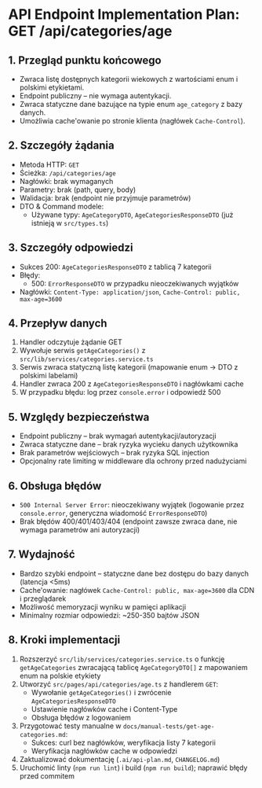 # API Endpoint Implementation Plan: GET /api/categories/age

## 1. Przegląd punktu końcowego
- Zwraca listę dostępnych kategorii wiekowych z wartościami enum i polskimi etykietami.
- Endpoint publiczny – nie wymaga autentykacji.
- Zwraca statyczne dane bazujące na typie enum `age_category` z bazy danych.
- Umożliwia cache'owanie po stronie klienta (nagłówek `Cache-Control`).

## 2. Szczegóły żądania
- Metoda HTTP: `GET`
- Ścieżka: `/api/categories/age`
- Nagłówki: brak wymaganych
- Parametry: brak (path, query, body)
- Walidacja: brak (endpoint nie przyjmuje parametrów)
- DTO & Command modele:
  - Używane typy: `AgeCategoryDTO`, `AgeCategoriesResponseDTO` (już istnieją w `src/types.ts`)

## 3. Szczegóły odpowiedzi
- Sukces 200: `AgeCategoriesResponseDTO` z tablicą 7 kategorii
- Błędy:
  - 500: `ErrorResponseDTO` w przypadku nieoczekiwanych wyjątków
- Nagłówki: `Content-Type: application/json`, `Cache-Control: public, max-age=3600`

## 4. Przepływ danych
1. Handler odczytuje żądanie GET
2. Wywołuje serwis `getAgeCategories()` z `src/lib/services/categories.service.ts`
3. Serwis zwraca statyczną listę kategorii (mapowanie enum → DTO z polskimi labelami)
4. Handler zwraca 200 z `AgeCategoriesResponseDTO` i nagłówkami cache
5. W przypadku błędu: log przez `console.error` i odpowiedź 500

## 5. Względy bezpieczeństwa
- Endpoint publiczny – brak wymagań autentykacji/autoryzacji
- Zwraca statyczne dane – brak ryzyka wycieku danych użytkownika
- Brak parametrów wejściowych – brak ryzyka SQL injection
- Opcjonalny rate limiting w middleware dla ochrony przed nadużyciami

## 6. Obsługa błędów
- `500 Internal Server Error`: nieoczekiwany wyjątek (logowanie przez `console.error`, generyczna wiadomość `ErrorResponseDTO`)
- Brak błędów 400/401/403/404 (endpoint zawsze zwraca dane, nie wymaga parametrów ani autoryzacji)

## 7. Wydajność
- Bardzo szybki endpoint – statyczne dane bez dostępu do bazy danych (latencja <5ms)
- Cache'owanie: nagłówek `Cache-Control: public, max-age=3600` dla CDN i przeglądarek
- Możliwość memoryzacji wyniku w pamięci aplikacji
- Minimalny rozmiar odpowiedzi: ~250-350 bajtów JSON

## 8. Kroki implementacji
1. Rozszerzyć `src/lib/services/categories.service.ts` o funkcję `getAgeCategories` zwracającą tablicę `AgeCategoryDTO[]` z mapowaniem enum na polskie etykiety
2. Utworzyć `src/pages/api/categories/age.ts` z handlerem `GET`:
   - Wywołanie `getAgeCategories()` i zwrócenie `AgeCategoriesResponseDTO`
   - Ustawienie nagłówków cache i Content-Type
   - Obsługa błędów z logowaniem
3. Przygotować testy manualne w `docs/manual-tests/get-age-categories.md`:
   - Sukces: curl bez nagłówków, weryfikacja listy 7 kategorii
   - Weryfikacja nagłówków cache w odpowiedzi
4. Zaktualizować dokumentację (`.ai/api-plan.md`, `CHANGELOG.md`)
5. Uruchomić linty (`npm run lint`) i build (`npm run build`); naprawić błędy przed commitem
